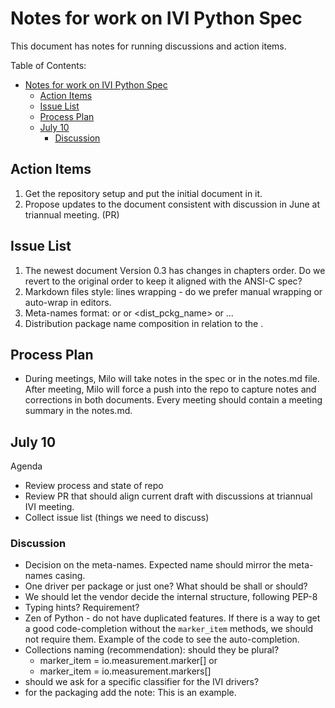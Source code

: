 # Notes for work on IVI Python Spec

This document has notes for running discussions and action items.

Table of Contents:

- [Notes for work on IVI Python Spec](#notes-for-work-on-ivi-python-spec)
  - [Action Items](#action-items)
  - [Issue List](#issue-list)
  - [Process Plan](#process-plan)
  - [July 10](#july-10)
    - [Discussion](#discussion)


## Action Items

1. Get the repository setup and put the initial document in it.
2. Propose updates to the document consistent with discussion in June at triannual meeting. (PR)

## Issue List

1. The newest document Version 0.3 has changes in chapters order. Do we revert to the original order to keep it aligned with the ANSI-C spec?
2. Markdown files style: lines wrapping - do we prefer manual wrapping or auto-wrap in editors.
3. Meta-names format: <DistributionPackageName> or <dist-pckg-name> or <dist_pckg_name> or <distribution-package-name> ...
4. Distribution package name composition in relation to the <DriverIdentifier>.

## Process Plan

- During meetings, Milo will take notes in the spec or in the notes.md file.  After meeting, Milo will force a push into the repo to capture notes and corrections in both documents.  Every meeting should contain a meeting summary in the notes.md.
 
## July 10

Agenda

- Review process and state of repo
- Review PR that should align current draft with discussions at triannual IVI meeting.
- Collect issue list (things we need to discuss)

### Discussion

- Decision on the meta-names. Expected name should mirror the meta-names casing.
- One driver per package or just one? What should be shall or should?
- We should let the vendor decide the internal structure, following PEP-8
- Typing hints? Requirement?
- Zen of Python - do not have duplicated features. If there is a way to get a good code-completion without the `marker_item` methods, we should not require them. Example of the code to see the auto-completion.
- Collections naming (recommendation): should they be plural?
  - marker_item = io.measurement.marker[]
  or
  - marker_item = io.measurement.markers[]
- should we ask for a specific classifier for the IVI drivers?
- for the packaging add the note: This is an example.